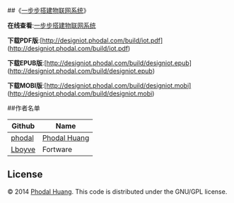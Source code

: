
##《[一步步搭建物联网系统](http://designiot.phodal.com/)》

**在线查看**:[一步步搭建物联网系统](http://designiot.phodal.com/)

**下载PDF版**:[http://designiot.phodal.com/build/iot.pdf] (http://designiot.phodal.com/build/iot.pdf)

**下载EPUB版**:[http://designiot.phodal.com/build/designiot.epub] (http://designiot.phodal.com/build/designiot.epub)

**下载MOBI版**:[http://designiot.phodal.com/build/designiot.mobi] (http://designiot.phodal.com/build/designiot.mobi)

##作者名单 

Github | Name
|--------| ---------|
[phodal](https://github.com/phodal) |[Phodal Huang](http://www.phodal.com)
[Lboyve](https://github.com/Lboyve) | Fortware

## License

© 2014 [Phodal Huang](http://www.phodal.com). This code is distributed under the GNU/GPL license.
